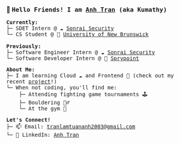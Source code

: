 <h3>🐻 <samp>Hello Friends! I am <ins>Anh Tran</ins> (aka <b>Kumathy</b>)</samp></h3>

<p>
  <samp>
    <b>Currently:</b><br>
    ├─ SDET Intern @ ☁️ <a href="https://sonraisecurity.com/" target="_blank" rel="noopener noreferrer">Sonrai Security</a><br>
    └─ CS Student @ 🦫 <a href="https://www.unb.ca/" target="_blank" rel="noopener noreferrer">University of New Brunswick</a>
    <br><br>
    <b>Previously:</b><br>
    ├─ Software Engineer Intern @ ☁️ <a href="https://sonraisecurity.com/" target="_blank" rel="noopener noreferrer">Sonrai Security</a><br>
    └─ Software Developer Intern @ 🎯 <a href="https://www.sprypoint.com/" target="_blank" rel="noopener noreferrer">Sprypoint</a>
  </samp>
</p>

<p>
  <samp>
    <b>About Me:</b><br>
    ├─ I am learning Cloud ☁️ and Frontend 🎨 (check out my recent <a href="https://kumathy.github.io/react-projects/quizzical/" target="_blank" rel="noopener noreferrer">project</a>!) <br>
    └─ When not coding, you'll find me:<br>
    &nbsp;&nbsp;&nbsp;&nbsp;├─ Attending fighting game tournaments 🕹️<br>
    &nbsp;&nbsp;&nbsp;&nbsp;├─ Bouldering 🧗‍♂️<br>
    &nbsp;&nbsp;&nbsp;&nbsp;└─ At the gym 💪<br>
  </samp>
</p>

<p>
  <samp>
    <b>Let's Connect!</b><br>
    ├─ 📫 Email: <a href="mailto:tranlamtuananh2003@gmail.com">tranlamtuananh2003@gmail.com</a><br>
    └─ 💼 LinkedIn: <a href="https://www.linkedin.com/in/kumathy" target="_blank" rel="noopener noreferrer">Anh Tran</a><br>
  </samp>
</p>

